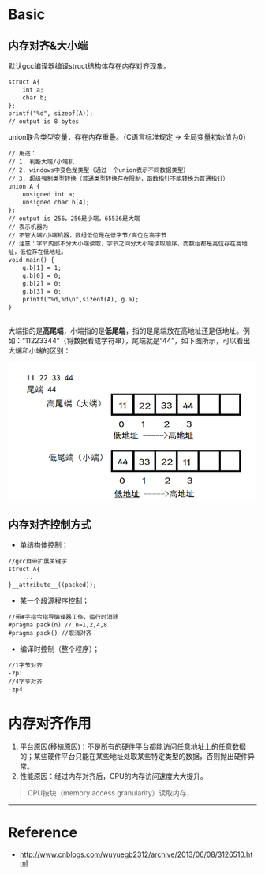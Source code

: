 # Basic
## 内存对齐&大小端
默认gcc编译器编译struct结构体存在内存对齐现象。
```
struct A{
    int a;
    char b;
};
printf("%d", sizeof(A));
// output is 8 bytes
```
union联合类型变量，存在内存重叠。（C语言标准规定 -> 全局变量初始值为0）

```
// 用途：
// 1. 判断大端/小端机
// 2. windows中变色龙类型（通过一个union表示不同数据类型）
// 3. 超级强制类型转换（普通类型转换存在限制，函数指针不能转换为普通指针）
union A {
    unsigned int a;
    unsigned char b[4];
};
// output is 256，256是小端，65536是大端
// 表示机器为
// 不管大端/小端机器，数组低位是在低字节/高位在高字节
// 注意：字节内部不分大小端读取，字节之间分大小端读取顺序，而数组都是高位存在高地址，低位存在低地址。
void main() {
    g.b[1] = 1;
    g.b[0] = 0;
    g.b[2] = 0;
    g.b[3] = 0;
    printf("%d,%d\n",sizeof(A), g.a);
}


```

大端指的是**高尾端**，小端指的是**低尾端**，指的是尾端放在高地址还是低地址。例如：“11223344”（将数据看成字符串），尾端就是“44”，如下图所示，可以看出大端和小端的区别：

![big-little-endian] 

## 内存对齐控制方式

- 单结构体控制；

```
//gcc自带扩展关键字
struct A{
    ...
}__attribute__((packed));
```

- 某一个段源程序控制；

```
//带#字指令指导编译器工作，运行时消除
#pragma pack(n) // n=1,2,4,8
#pragma pack() //取消对齐
```

- 编译时控制（整个程序）；

```
//1字节对齐
-zp1 
//4字节对齐
-zp4
```

# 内存对齐作用
1. 平台原因(移植原因)：不是所有的硬件平台都能访问任意地址上的任意数据的；某些硬件平台只能在某些地址处取某些特定类型的数据，否则抛出硬件异常。
2. 性能原因：经过内存对齐后，CPU的内存访问速度大大提升。
> CPU按块（memory access granularity）读取内存，


 ***
 # Reference
 - http://www.cnblogs.com/wuyuegb2312/archive/2013/06/08/3126510.html
 
[big-little-endian]: /images/big-little.png 




